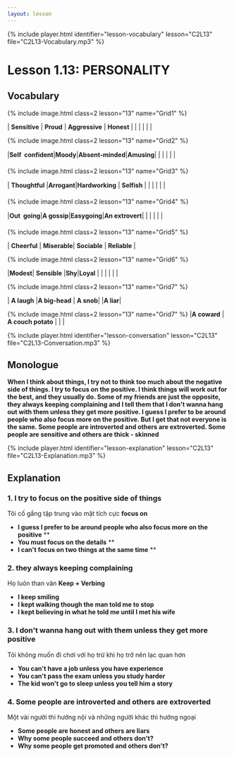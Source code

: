 ```yaml
---
layout: lesson
---
```


{% include player.html identifier="lesson-vocabulary" lesson="C2L13" file="C2L13-Vocabulary.mp3" %}
# Lesson 1.13: PERSONALITY



## Vocabulary

{% include image.html class=2 lesson="13" name="Grid1" %}

| **Sensitive** | **Proud**  | **Aggressive**  | **Honest**  | 
| | | | |

{% include image.html class=2 lesson="13" name="Grid2" %}

|**Self  confident**|**Moody**|**Absent-minded**|**Amusing**| 
| | | | |

{% include image.html class=2 lesson="13" name="Grid3" %}

| **Thoughtful** |**Arrogant**|**Hardworking**  | **Selfish** | 
| | | | |

{% include image.html class=2 lesson="13" name="Grid4" %}

|**Out  going**|**A gossip**|**Easygoing**|**An extrovert**| 
| | | | |

{% include image.html class=2 lesson="13" name="Grid5" %}

| **Cheerful**  | **Miserable**| **Sociable** | **Reliable** | 


{% include image.html class=2 lesson="13" name="Grid6" %}

|**Modest**| **Sensible** |**Shy**|**Loyal** | 
| | | | |

{% include image.html class=2 lesson="13" name="Grid7" %}

| **A laugh** |**A big-head** | **A snob**| |**A liar**| 

{% include image.html class=2 lesson="13" name="Grid7" %}
|**A coward**  | **A couch potato** | | |



{% include player.html identifier="lesson-conversation" lesson="C2L13" file="C2L13-Conversation.mp3" %}
## Monologue

**When I think about things, I try not to think too much about the negative side of things. I try to focus on the positive. I think things will work out for the best, and they usually do. Some of my friends are just the opposite, they always keeping complaining and I tell them that I don't wanna hang out with them unless they get more positive. I guess I prefer to be around people who also focus more on the positive. But I get that not everyone is the same. Some people are introverted and others are extroverted. Some people are sensitive and others are thick - skinned**




{% include player.html identifier="lesson-explanation" lesson="C2L13" file="C2L13-Explanation.mp3" %}
## Explanation



### 1. I try to focus on the positive side of things
Tôi cố gắng tập trung vào mặt tích cực
**focus on**
- **I guess I prefer to be around people who also focus more on the positive** **
- **You must focus on the details** **
- **I can't focus on two things at the same time** **

### 2. they always keeping complaining
Họ luôn than vãn 
**Keep + Verbing**
- **I keep smiling**
- **I kept walking though the man told me to stop**
- **I kept believing in what he told me until I met his wife**

### 3. I don't wanna hang out with them unless they get more positive
Tôi không muốn đi chơi với họ trừ khi họ trở nên lạc quan hơn 
- **You can't have a job unless you have experience**
- **You can't pass the exam unless you study harder** 
- **The kid won't go to sleep unless you tell him a story**

### 4.  Some people are introverted and others are extroverted
Một vài người thì hướng nội và những người khác thì hướng ngoại 
- **Some people are honest and others are liars**
- **Why some people succeed and others don't?**
- **Why some people get promoted and others don't?**
